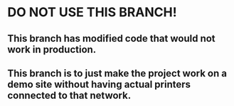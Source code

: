 # DO NOT USE THIS BRANCH!
## This branch has modified code that would not work in production. 
## This branch is to just make the project work on a demo site without having actual printers connected to that network.